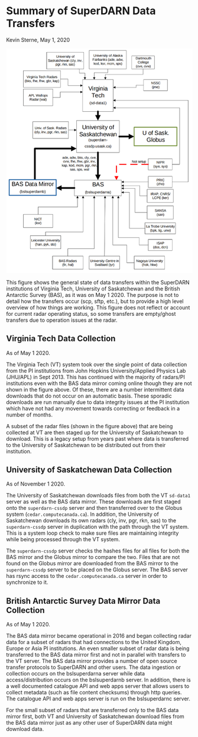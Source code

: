 # Summary of SuperDARN Data Transfers
Kevin Sterne, May 1, 2020

![summary](img/data_transfers_summary.png)

This figure shows the general state of data transfers within the SuperDARN institutions
of Virginia Tech, University of Saskatchewan and the British Antarctic Survey (BAS), as it
was on May 1 2020.
The purpose is not to detail how the transfers occur (scp, sftp, etc.), but to provide a high 
level overview of how things are working. This figure does not reflect or account for
current radar operating status, so some transfers are empty/ghost transfers due to
operation issues at the radar.

## Virginia Tech Data Collection
As of May 1 2020.

The Virginia Tech (VT) system took over the single point of data collection from the PI
institutions from John Hopkins University/Applied Physics Lab (JHU/APL) in Sept 2013. This has 
continued with the majority of radars/PI institutions even with the BAS
data mirror coming online though they are not shown in the figure above. Of these, there
are a number intermittent data downloads that do not occur on an automatic basis. These
sporadic downloads are run manually due to data integrity issues at the PI institution
which have not had any movement towards correcting or feedback in a number of
months.

A subset of the radar files (shown in the figure above) that are being collected at VT are
then staged up for the University of Saskatchewan to download. This is a legacy setup
from years past where data is transferred to the University of Saskatchewan to be
distributed out from their institution.

## University of Saskatchewan Data Collection
As of November 1 2020.

The University of Saskatchewan downloads files from both the VT `sd-data1` server as
well as the BAS data mirror. These downloads are first staged onto the `superdarn-cssdp`
server and then transferred over to the Globus system (`cedar.computecanada.ca`). In addition, the University of
Saskatchewan downloads its own radars (cly, inv, pgr, rkn, sas) to the `superdarn-cssdp`
server in duplication with the path through the VT system. This is a system loop check to
make sure files are maintaining integrity while being processed through the VT system.

The `superdarn-cssdp` server checks the hashes files for all files for both the
BAS mirror and the Globus mirror to compare the two. Files that are not found on the
Globus mirror are downloaded from the BAS mirror to the `superdarn-cssdp` server to be
placed on the Globus server. The BAS server has rsync access to the `cedar.computecanada.ca` server
in order to synchronize to it.

## British Antarctic Survey Data Mirror Data Collection
As of May 1 2020.

The BAS data mirror became operational in 2016 and began collecting radar data for a
subset of radars that had connections to the United Kingdom, Europe or Asia PI
institutions. An even smaller subset of radar data is being transferred to the BAS data
mirror first and not in parallel with transfers to the VT server. The BAS data mirror
provides a number of open source transfer protocols to SuperDARN and other users. The
data ingestion or collection occurs on the bslsuperdarna server while data 
access/distribution occurs on the bslsuperdarnb server. In addition, there is a well
documented catalogue API and web apps server that allows users to collect metadata
(such as file content checksums) through http queries. The catalogue API and web apps
server is run on the bslsuperdarnc server.

For the small subset of radars that are transferred only to the BAS data mirror first, both
VT and University of Saskatchewan download files from the BAS data mirror just as any
other user of SuperDARN data might download data.